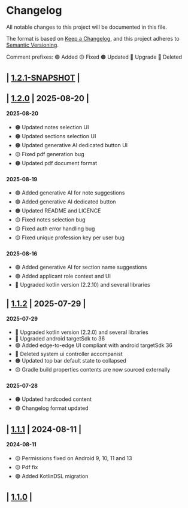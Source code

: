
# Changelog

All notable changes to this project will be documented in this file.

The format is based on [Keep a Changelog](https://keepachangelog.com/en/1.0.0/),
and this project adheres to [Semantic Versioning](https://semver.org/spec/v2.0.0.html).

Comment prefixes:
🟢 Added
🟡 Fixed
🟠 Updated
🔵 Upgrade
🔴 Deleted

## | [1.2.1-SNAPSHOT] |
## | [1.2.0] | 2025-08-20 |
#### 2025-08-20
- 🟠 Updated notes selection UI
- 🟠 Updated sections selection UI
- 🟠 Updated generative AI dedicated button UI
- 🟡 Fixed pdf generation bug
- 🟠 Updated pdf document format
#### 2025-08-19
- 🟢 Added generative AI for note suggestions
- 🟢 Added generative AI dedicated button
- 🟠 Updated README and LICENCE
- 🟡 Fixed notes selection bug
- 🟡 Fixed auth error handling bug
- 🟡 Fixed unique profession key per user bug
#### 2025-08-16
- 🟢 Added generative AI for section name suggestions
- 🟢 Added applicant role context and UI
- 🔵 Upgraded kotlin version (2.2.10) and several libraries
## | [1.1.2] | 2025-07-29 |
#### 2025-07-29
- 🔵 Upgraded kotlin version (2.2.0) and several libraries
- 🔵 Upgraded android targetSdk to 36
- 🟢 Added edge-to-edge UI compliant with android targetSdk 36
- 🔴 Deleted system ui controller accompanist
- 🟠 Updated top bar default state to collapsed
- 🟡 Gradle build properties contents are now sourced externally
#### 2025-07-28
- 🟠 Updated hardcoded content
- 🟢 Changelog format updated
## | [1.1.1] | 2024-08-11 |
#### 2024-08-11
- 🟡 Permissions fixed on Android 9, 10, 11 and 13
- 🟡 Pdf fix
- 🟢 Added KotlinDSL migration
## | [1.1.0] |

[1.2.1-SNAPSHOT]: https://github.com/revs87/cvnotes-and/compare/v1.2.0...dev
[1.2.0]: https://github.com/revs87/cvnotes-and/compare/v1.1.2...v1.2.0
[1.1.2]: https://github.com/revs87/cvnotes-and/compare/v1.1.1...v.1.1.2
[1.1.1]: https://github.com/revs87/cvnotes-and/compare/v1.1.0...v1.1.1
[1.1.0]: https://github.com/revs87/cvnotes-and/compare/v1.0.0...v1.1.0

